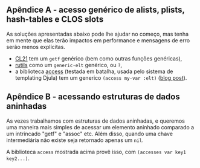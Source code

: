 ## Apêndice A - acesso genérico de alists, plists, hash-tables e CLOS slots

As soluções apresentadas abaixo pode lhe ajudar no começo, mas tenha em mente que elas terão
impactos em performance e mensagens de erro serão menos explícitas.

* [CL21](cl21.html) tem um `getf` genérico (bem como outras funções genéricas),
* [rutils](https://github.com/vseloved/rutils) como um `generic-elt` genérico, ou `?`,
* a biblioteca [access](https://github.com/AccelerationNet/access) (testada em batalha, usada pelo sistema de templating Djula) tem um generico `(access my-var :elt)` ([blog post](https://lisp-journey.gitlab.io/blog/generice-consistent-access-of-data-structures-dotted-path/)).

## Apêndice B - acessando estruturas de dados aninhadas

As vezes trabalhamos com estruturas de dados aninhadas, e queremos uma maneira
mais simples de acessar um elemento aninhado comparado a um intrincado "getf" e "assoc"
etc. Além disso, quando uma chave intermediária não existe seja retornado apenas um `nil`.

A biblioteca `access` mostrada acima provê isso, com `(accesses var key1 key2...)`.
